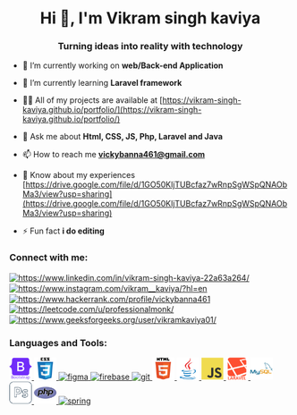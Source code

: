 <h1 align="center">Hi 👋, I'm Vikram singh kaviya</h1>
<h3 align="center">Turning ideas into reality with technology</h3>

- 🔭 I’m currently working on **web/Back-end Application**

- 🌱 I’m currently learning **Laravel framework**

- 👨‍💻 All of my projects are available at [https://vikram-singh-kaviya.github.io/portfolio/](https://vikram-singh-kaviya.github.io/portfolio/)

- 💬 Ask me about **Html, CSS, JS, Php, Laravel and Java**

- 📫 How to reach me **vickybanna461@gmail.com**

- 📄 Know about my experiences [https://drive.google.com/file/d/1GO50KljTUBcfaz7wRnpSgWSpQNAObMa3/view?usp=sharing](https://drive.google.com/file/d/1GO50KljTUBcfaz7wRnpSgWSpQNAObMa3/view?usp=sharing)

- ⚡ Fun fact **i do editing**

<h3 align="left">Connect with me:</h3>
<p align="left">
<a href="https://linkedin.com/in/https://www.linkedin.com/in/vikram-singh-kaviya-22a63a264/" target="blank"><img align="center" src="https://raw.githubusercontent.com/rahuldkjain/github-profile-readme-generator/master/src/images/icons/Social/linked-in-alt.svg" alt="https://www.linkedin.com/in/vikram-singh-kaviya-22a63a264/" height="30" width="40" /></a>
<a href="https://instagram.com/https://www.instagram.com/vikram__kaviya/?hl=en" target="blank"><img align="center" src="https://raw.githubusercontent.com/rahuldkjain/github-profile-readme-generator/master/src/images/icons/Social/instagram.svg" alt="https://www.instagram.com/vikram__kaviya/?hl=en" height="30" width="40" /></a>
<a href="https://www.hackerrank.com/https://www.hackerrank.com/profile/vickybanna461" target="blank"><img align="center" src="https://raw.githubusercontent.com/rahuldkjain/github-profile-readme-generator/master/src/images/icons/Social/hackerrank.svg" alt="https://www.hackerrank.com/profile/vickybanna461" height="30" width="40" /></a>
<a href="https://www.leetcode.com/https://leetcode.com/u/professionalmonk/" target="blank"><img align="center" src="https://raw.githubusercontent.com/rahuldkjain/github-profile-readme-generator/master/src/images/icons/Social/leet-code.svg" alt="https://leetcode.com/u/professionalmonk/" height="30" width="40" /></a>
<a href="https://auth.geeksforgeeks.org/user/https://www.geeksforgeeks.org/user/vikramkaviya01/" target="blank"><img align="center" src="https://raw.githubusercontent.com/rahuldkjain/github-profile-readme-generator/master/src/images/icons/Social/geeks-for-geeks.svg" alt="https://www.geeksforgeeks.org/user/vikramkaviya01/" height="30" width="40" /></a>
</p>

<h3 align="left">Languages and Tools:</h3>
<p align="left"> <a href="https://getbootstrap.com" target="_blank" rel="noreferrer"> <img src="https://raw.githubusercontent.com/devicons/devicon/master/icons/bootstrap/bootstrap-plain-wordmark.svg" alt="bootstrap" width="40" height="40"/> </a> <a href="https://www.w3schools.com/css/" target="_blank" rel="noreferrer"> <img src="https://raw.githubusercontent.com/devicons/devicon/master/icons/css3/css3-original-wordmark.svg" alt="css3" width="40" height="40"/> </a> <a href="https://www.figma.com/" target="_blank" rel="noreferrer"> <img src="https://www.vectorlogo.zone/logos/figma/figma-icon.svg" alt="figma" width="40" height="40"/> </a> <a href="https://firebase.google.com/" target="_blank" rel="noreferrer"> <img src="https://www.vectorlogo.zone/logos/firebase/firebase-icon.svg" alt="firebase" width="40" height="40"/> </a> <a href="https://git-scm.com/" target="_blank" rel="noreferrer"> <img src="https://www.vectorlogo.zone/logos/git-scm/git-scm-icon.svg" alt="git" width="40" height="40"/> </a> <a href="https://www.w3.org/html/" target="_blank" rel="noreferrer"> <img src="https://raw.githubusercontent.com/devicons/devicon/master/icons/html5/html5-original-wordmark.svg" alt="html5" width="40" height="40"/> </a> <a href="https://www.java.com" target="_blank" rel="noreferrer"> <img src="https://raw.githubusercontent.com/devicons/devicon/master/icons/java/java-original.svg" alt="java" width="40" height="40"/> </a> <a href="https://developer.mozilla.org/en-US/docs/Web/JavaScript" target="_blank" rel="noreferrer"> <img src="https://raw.githubusercontent.com/devicons/devicon/master/icons/javascript/javascript-original.svg" alt="javascript" width="40" height="40"/> </a> <a href="https://laravel.com/" target="_blank" rel="noreferrer"> <img src="https://raw.githubusercontent.com/devicons/devicon/master/icons/laravel/laravel-plain-wordmark.svg" alt="laravel" width="40" height="40"/> </a> <a href="https://www.mysql.com/" target="_blank" rel="noreferrer"> <img src="https://raw.githubusercontent.com/devicons/devicon/master/icons/mysql/mysql-original-wordmark.svg" alt="mysql" width="40" height="40"/> </a> <a href="https://www.photoshop.com/en" target="_blank" rel="noreferrer"> <img src="https://raw.githubusercontent.com/devicons/devicon/master/icons/photoshop/photoshop-line.svg" alt="photoshop" width="40" height="40"/> </a> <a href="https://www.php.net" target="_blank" rel="noreferrer"> <img src="https://raw.githubusercontent.com/devicons/devicon/master/icons/php/php-original.svg" alt="php" width="40" height="40"/> </a> <a href="https://spring.io/" target="_blank" rel="noreferrer"> <img src="https://www.vectorlogo.zone/logos/springio/springio-icon.svg" alt="spring" width="40" height="40"/> </a> </p>
